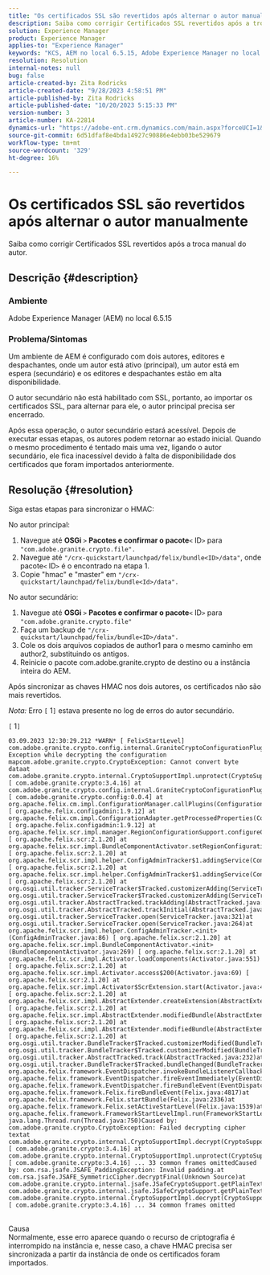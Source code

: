 ```yaml
---
title: "Os certificados SSL são revertidos após alternar o autor manualmente"
description: Saiba como corrigir Certificados SSL revertidos após a troca manual do autor.
solution: Experience Manager
product: Experience Manager
applies-to: "Experience Manager"
keywords: "KCS, AEM no local 6.5.15, Adobe Experience Manager no local 6.5.15, certificados SSL, reverter, criar, alternar, manualmente"
resolution: Resolution
internal-notes: null
bug: false
article-created-by: Zita Rodricks
article-created-date: "9/28/2023 4:58:51 PM"
article-published-by: Zita Rodricks
article-published-date: "10/20/2023 5:15:33 PM"
version-number: 3
article-number: KA-22814
dynamics-url: "https://adobe-ent.crm.dynamics.com/main.aspx?forceUCI=1&pagetype=entityrecord&etn=knowledgearticle&id=78335a48-205e-ee11-be6f-6045bd006268"
source-git-commit: 6d51dfaf8e4bda14927c90886e4ebb03be529679
workflow-type: tm+mt
source-wordcount: '329'
ht-degree: 16%

---
```


# Os certificados SSL são revertidos após alternar o autor manualmente


Saiba como corrigir Certificados SSL revertidos após a troca manual do autor.

## Descrição {#description}


### Ambiente

Adobe Experience Manager (AEM) no local 6.5.15

### Problema/Sintomas

Um ambiente de AEM é configurado com dois autores, editores e despachantes, onde um autor está ativo (principal), um autor está em espera (secundário) e os editores e despachantes estão em alta disponibilidade.

O autor secundário não está habilitado com SSL, portanto, ao importar os certificados SSL, para alternar para ele, o autor principal precisa ser encerrado.

Após essa operação, o autor secundário estará acessível. Depois de executar essas etapas, os autores podem retornar ao estado inicial. Quando o mesmo procedimento é tentado mais uma vez, ligando o autor secundário, ele fica inacessível devido à falta de disponibilidade dos certificados que foram importados anteriormente.










## Resolução {#resolution}


Siga estas etapas para sincronizar o HMAC:

No autor principal:

1. Navegue até <b>OSGi </b>`>`  <b>Pacotes e confirmar o pacote</b>`<` ID`>`  para `"com.adobe.granite.crypto.file".`
2. Navegue até `"/crx-quickstart/launchpad/felix/bundle<ID>/data"`, onde pacote`<` ID`>`  é o encontrado na etapa 1.
3. Copie &quot;hmac&quot; e &quot;master&quot; em `"/crx-quickstart/launchpad/felix/bundle<Id>/data".`


No autor secundário:

1. Navegue até <b>OSGi </b>`>`  <b>Pacotes e confirmar o pacote</b>`<` ID`>`  para `"com.adobe.granite.crypto.file"`
2. Faça um backup de `"/crx-quickstart/launchpad/felix/bundle<ID>/data".`
3. Cole os dois arquivos copiados de author1 para o mesmo caminho em author2, substituindo os antigos.
4. Reinicie o pacote com.adobe.granite.crypto de destino ou a instância inteira do AEM.


Após sincronizar as chaves HMAC nos dois autores, os certificados não são mais revertidos.

*Nota:*
Erro `[` 1`]`  estava presente no log de erros do autor secundário.

`[` 1`]`




```
03.09.2023 12:30:29.212 *WARN* [ FelixStartLevel]  com.adobe.granite.crypto.config.internal.GraniteCryptoConfigurationPlugin Exception while decrypting the configuration mapcom.adobe.granite.crypto.CryptoException: Cannot convert byte dataat com.adobe.granite.crypto.internal.CryptoSupportImpl.unprotect(CryptoSupportImpl.java:130) [ com.adobe.granite.crypto:3.4.16] at com.adobe.granite.crypto.config.internal.GraniteCryptoConfigurationPlugin.modifyConfiguration(GraniteCryptoConfigurationPlugin.java:57) [ com.adobe.granite.crypto.config:0.0.4] at org.apache.felix.cm.impl.ConfigurationManager.callPlugins(ConfigurationManager.java:912) [ org.apache.felix.configadmin:1.9.12] at org.apache.felix.cm.impl.ConfigurationAdapter.getProcessedProperties(ConfigurationAdapter.java:292) [ org.apache.felix.configadmin:1.9.12] at org.apache.felix.scr.impl.manager.RegionConfigurationSupport.configureComponentHolder(RegionConfigurationSupport.java:228) [ org.apache.felix.scr:2.1.20] at org.apache.felix.scr.impl.BundleComponentActivator.setRegionConfigurationSupport(BundleComponentActivator.java:785) [ org.apache.felix.scr:2.1.20] at org.apache.felix.scr.impl.helper.ConfigAdminTracker$1.addingService(ConfigAdminTracker.java:69) [ org.apache.felix.scr:2.1.20] at org.apache.felix.scr.impl.helper.ConfigAdminTracker$1.addingService(ConfigAdminTracker.java:41) [ org.apache.felix.scr:2.1.20] at org.osgi.util.tracker.ServiceTracker$Tracked.customizerAdding(ServiceTracker.java:943)at org.osgi.util.tracker.ServiceTracker$Tracked.customizerAdding(ServiceTracker.java:871)at org.osgi.util.tracker.AbstractTracked.trackAdding(AbstractTracked.java:256)at org.osgi.util.tracker.AbstractTracked.trackInitial(AbstractTracked.java:183)at org.osgi.util.tracker.ServiceTracker.open(ServiceTracker.java:321)at org.osgi.util.tracker.ServiceTracker.open(ServiceTracker.java:264)at org.apache.felix.scr.impl.helper.ConfigAdminTracker.<init>(ConfigAdminTracker.java:86) [ org.apache.felix.scr:2.1.20] at org.apache.felix.scr.impl.BundleComponentActivator.<init>(BundleComponentActivator.java:269) [ org.apache.felix.scr:2.1.20] at org.apache.felix.scr.impl.Activator.loadComponents(Activator.java:551) [ org.apache.felix.scr:2.1.20] at org.apache.felix.scr.impl.Activator.access$200(Activator.java:69) [ org.apache.felix.scr:2.1.20] at org.apache.felix.scr.impl.Activator$ScrExtension.start(Activator.java:424) [ org.apache.felix.scr:2.1.20] at org.apache.felix.scr.impl.AbstractExtender.createExtension(AbstractExtender.java:196) [ org.apache.felix.scr:2.1.20] at org.apache.felix.scr.impl.AbstractExtender.modifiedBundle(AbstractExtender.java:169) [ org.apache.felix.scr:2.1.20] at org.apache.felix.scr.impl.AbstractExtender.modifiedBundle(AbstractExtender.java:49) [ org.apache.felix.scr:2.1.20] at org.osgi.util.tracker.BundleTracker$Tracked.customizerModified(BundleTracker.java:488)at org.osgi.util.tracker.BundleTracker$Tracked.customizerModified(BundleTracker.java:420)at org.osgi.util.tracker.AbstractTracked.track(AbstractTracked.java:232)at org.osgi.util.tracker.BundleTracker$Tracked.bundleChanged(BundleTracker.java:450)at org.apache.felix.framework.EventDispatcher.invokeBundleListenerCallback(EventDispatcher.java:915)at org.apache.felix.framework.EventDispatcher.fireEventImmediately(EventDispatcher.java:834)at org.apache.felix.framework.EventDispatcher.fireBundleEvent(EventDispatcher.java:516)at org.apache.felix.framework.Felix.fireBundleEvent(Felix.java:4817)at org.apache.felix.framework.Felix.startBundle(Felix.java:2336)at org.apache.felix.framework.Felix.setActiveStartLevel(Felix.java:1539)at org.apache.felix.framework.FrameworkStartLevelImpl.run(FrameworkStartLevelImpl.java:308)at java.lang.Thread.run(Thread.java:750)Caused by: com.adobe.granite.crypto.CryptoException: Failed decrypting cipher textat com.adobe.granite.crypto.internal.CryptoSupportImpl.decrypt(CryptoSupportImpl.java:66) [ com.adobe.granite.crypto:3.4.16] at com.adobe.granite.crypto.internal.CryptoSupportImpl.unprotect(CryptoSupportImpl.java:127) [ com.adobe.granite.crypto:3.4.16] ... 33 common frames omittedCaused by: com.rsa.jsafe.JSAFE_PaddingException: Invalid padding.at com.rsa.jsafe.JSAFE_SymmetricCipher.decryptFinal(Unknown Source)at com.adobe.granite.crypto.internal.jsafe.JSafeCryptoSupport.getPlainText(JSafeCryptoSupport.java:267)at com.adobe.granite.crypto.internal.jsafe.JSafeCryptoSupport.getPlainText(JSafeCryptoSupport.java:249)at com.adobe.granite.crypto.internal.CryptoSupportImpl.decrypt(CryptoSupportImpl.java:64) [ com.adobe.granite.crypto:3.4.16] ... 34 common frames omitted
```



<br>Causa<br>
Normalmente, esse erro aparece quando o recurso de criptografia é interrompido na instância e, nesse caso, a chave HMAC precisa ser sincronizada a partir da instância de onde os certificados foram importados.
